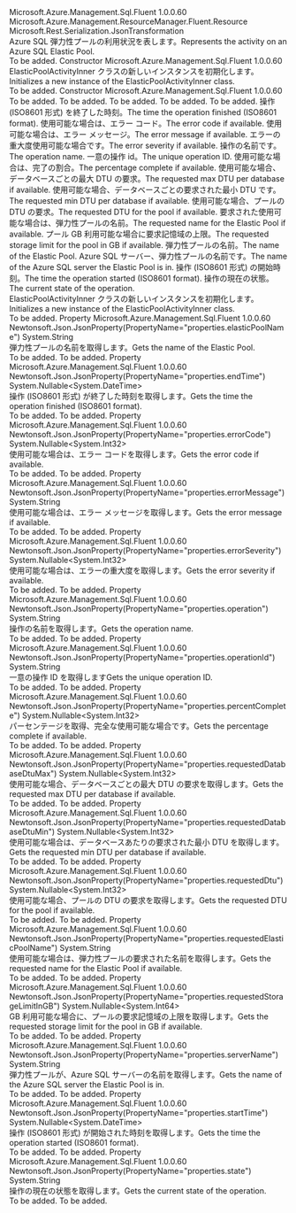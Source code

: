 <Type Name="ElasticPoolActivityInner" FullName="Microsoft.Azure.Management.Sql.Fluent.Models.ElasticPoolActivityInner">
  <TypeSignature Language="C#" Value="public class ElasticPoolActivityInner : Microsoft.Azure.Management.ResourceManager.Fluent.Resource" />
  <TypeSignature Language="ILAsm" Value=".class public auto ansi beforefieldinit ElasticPoolActivityInner extends Microsoft.Azure.Management.ResourceManager.Fluent.Resource" />
  <TypeSignature Language="DocId" Value="T:Microsoft.Azure.Management.Sql.Fluent.Models.ElasticPoolActivityInner" />
  <TypeSignature Language="VB.NET" Value="Public Class ElasticPoolActivityInner&#xA;Inherits Resource" />
  <TypeSignature Language="F#" Value="type ElasticPoolActivityInner = class&#xA;    inherit Resource" />
  <AssemblyInfo>
    <AssemblyName>Microsoft.Azure.Management.Sql.Fluent</AssemblyName>
    <AssemblyVersion>1.0.0.60</AssemblyVersion>
  </AssemblyInfo>
  <Base>
    <BaseTypeName>Microsoft.Azure.Management.ResourceManager.Fluent.Resource</BaseTypeName>
  </Base>
  <Interfaces />
  <Attributes>
    <Attribute>
      <AttributeName>Microsoft.Rest.Serialization.JsonTransformation</AttributeName>
    </Attribute>
  </Attributes>
  <Docs>
    <summary>
            <span data-ttu-id="e2f59-101">Azure SQL 弾力性プールの利用状況を表します。</span><span class="sxs-lookup"><span data-stu-id="e2f59-101">Represents the activity on an Azure SQL Elastic Pool.</span></span>
            </summary>
    <remarks>To be added.</remarks>
  </Docs>
  <Members>
    <Member MemberName=".ctor">
      <MemberSignature Language="C#" Value="public ElasticPoolActivityInner ();" />
      <MemberSignature Language="ILAsm" Value=".method public hidebysig specialname rtspecialname instance void .ctor() cil managed" />
      <MemberSignature Language="DocId" Value="M:Microsoft.Azure.Management.Sql.Fluent.Models.ElasticPoolActivityInner.#ctor" />
      <MemberSignature Language="VB.NET" Value="Public Sub New ()" />
      <MemberType>Constructor</MemberType>
      <AssemblyInfo>
        <AssemblyName>Microsoft.Azure.Management.Sql.Fluent</AssemblyName>
        <AssemblyVersion>1.0.0.60</AssemblyVersion>
      </AssemblyInfo>
      <Parameters />
      <Docs>
        <summary>
            <span data-ttu-id="e2f59-102">ElasticPoolActivityInner クラスの新しいインスタンスを初期化します。</span><span class="sxs-lookup"><span data-stu-id="e2f59-102">Initializes a new instance of the ElasticPoolActivityInner class.</span></span>
            </summary>
        <remarks>To be added.</remarks>
      </Docs>
    </Member>
    <Member MemberName=".ctor">
      <MemberSignature Language="C#" Value="public ElasticPoolActivityInner (string location = null, string id = null, string name = null, string type = null, System.Collections.Generic.IDictionary&lt;string,string&gt; tags = null, Nullable&lt;DateTime&gt; endTime = null, Nullable&lt;int&gt; errorCode = null, string errorMessage = null, Nullable&lt;int&gt; errorSeverity = null, string operation = null, string operationId = null, Nullable&lt;int&gt; percentComplete = null, Nullable&lt;int&gt; requestedDatabaseDtuMax = null, Nullable&lt;int&gt; requestedDatabaseDtuMin = null, Nullable&lt;int&gt; requestedDtu = null, string requestedElasticPoolName = null, Nullable&lt;long&gt; requestedStorageLimitInGB = null, string elasticPoolName = null, string serverName = null, Nullable&lt;DateTime&gt; startTime = null, string state = null);" />
      <MemberSignature Language="ILAsm" Value=".method public hidebysig specialname rtspecialname instance void .ctor(string location, string id, string name, string type, class System.Collections.Generic.IDictionary`2&lt;string, string&gt; tags, valuetype System.Nullable`1&lt;valuetype System.DateTime&gt; endTime, valuetype System.Nullable`1&lt;int32&gt; errorCode, string errorMessage, valuetype System.Nullable`1&lt;int32&gt; errorSeverity, string operation, string operationId, valuetype System.Nullable`1&lt;int32&gt; percentComplete, valuetype System.Nullable`1&lt;int32&gt; requestedDatabaseDtuMax, valuetype System.Nullable`1&lt;int32&gt; requestedDatabaseDtuMin, valuetype System.Nullable`1&lt;int32&gt; requestedDtu, string requestedElasticPoolName, valuetype System.Nullable`1&lt;int64&gt; requestedStorageLimitInGB, string elasticPoolName, string serverName, valuetype System.Nullable`1&lt;valuetype System.DateTime&gt; startTime, string state) cil managed" />
      <MemberSignature Language="DocId" Value="M:Microsoft.Azure.Management.Sql.Fluent.Models.ElasticPoolActivityInner.#ctor(System.String,System.String,System.String,System.String,System.Collections.Generic.IDictionary{System.String,System.String},System.Nullable{System.DateTime},System.Nullable{System.Int32},System.String,System.Nullable{System.Int32},System.String,System.String,System.Nullable{System.Int32},System.Nullable{System.Int32},System.Nullable{System.Int32},System.Nullable{System.Int32},System.String,System.Nullable{System.Int64},System.String,System.String,System.Nullable{System.DateTime},System.String)" />
      <MemberSignature Language="VB.NET" Value="Public Sub New (Optional location As String = null, Optional id As String = null, Optional name As String = null, Optional type As String = null, Optional tags As IDictionary(Of String, String) = null, Optional endTime As Nullable(Of DateTime) = null, Optional errorCode As Nullable(Of Integer) = null, Optional errorMessage As String = null, Optional errorSeverity As Nullable(Of Integer) = null, Optional operation As String = null, Optional operationId As String = null, Optional percentComplete As Nullable(Of Integer) = null, Optional requestedDatabaseDtuMax As Nullable(Of Integer) = null, Optional requestedDatabaseDtuMin As Nullable(Of Integer) = null, Optional requestedDtu As Nullable(Of Integer) = null, Optional requestedElasticPoolName As String = null, Optional requestedStorageLimitInGB As Nullable(Of Long) = null, Optional elasticPoolName As String = null, Optional serverName As String = null, Optional startTime As Nullable(Of DateTime) = null, Optional state As String = null)" />
      <MemberSignature Language="F#" Value="new Microsoft.Azure.Management.Sql.Fluent.Models.ElasticPoolActivityInner : string * string * string * string * System.Collections.Generic.IDictionary&lt;string, string&gt; * Nullable&lt;DateTime&gt; * Nullable&lt;int&gt; * string * Nullable&lt;int&gt; * string * string * Nullable&lt;int&gt; * Nullable&lt;int&gt; * Nullable&lt;int&gt; * Nullable&lt;int&gt; * string * Nullable&lt;int64&gt; * string * string * Nullable&lt;DateTime&gt; * string -&gt; Microsoft.Azure.Management.Sql.Fluent.Models.ElasticPoolActivityInner" Usage="new Microsoft.Azure.Management.Sql.Fluent.Models.ElasticPoolActivityInner (location, id, name, type, tags, endTime, errorCode, errorMessage, errorSeverity, operation, operationId, percentComplete, requestedDatabaseDtuMax, requestedDatabaseDtuMin, requestedDtu, requestedElasticPoolName, requestedStorageLimitInGB, elasticPoolName, serverName, startTime, state)" />
      <MemberType>Constructor</MemberType>
      <AssemblyInfo>
        <AssemblyName>Microsoft.Azure.Management.Sql.Fluent</AssemblyName>
        <AssemblyVersion>1.0.0.60</AssemblyVersion>
      </AssemblyInfo>
      <Parameters>
        <Parameter Name="location" Type="System.String" />
        <Parameter Name="id" Type="System.String" />
        <Parameter Name="name" Type="System.String" />
        <Parameter Name="type" Type="System.String" />
        <Parameter Name="tags" Type="System.Collections.Generic.IDictionary&lt;System.String,System.String&gt;" />
        <Parameter Name="endTime" Type="System.Nullable&lt;System.DateTime&gt;" />
        <Parameter Name="errorCode" Type="System.Nullable&lt;System.Int32&gt;" />
        <Parameter Name="errorMessage" Type="System.String" />
        <Parameter Name="errorSeverity" Type="System.Nullable&lt;System.Int32&gt;" />
        <Parameter Name="operation" Type="System.String" />
        <Parameter Name="operationId" Type="System.String" />
        <Parameter Name="percentComplete" Type="System.Nullable&lt;System.Int32&gt;" />
        <Parameter Name="requestedDatabaseDtuMax" Type="System.Nullable&lt;System.Int32&gt;" />
        <Parameter Name="requestedDatabaseDtuMin" Type="System.Nullable&lt;System.Int32&gt;" />
        <Parameter Name="requestedDtu" Type="System.Nullable&lt;System.Int32&gt;" />
        <Parameter Name="requestedElasticPoolName" Type="System.String" />
        <Parameter Name="requestedStorageLimitInGB" Type="System.Nullable&lt;System.Int64&gt;" />
        <Parameter Name="elasticPoolName" Type="System.String" />
        <Parameter Name="serverName" Type="System.String" />
        <Parameter Name="startTime" Type="System.Nullable&lt;System.DateTime&gt;" />
        <Parameter Name="state" Type="System.String" />
      </Parameters>
      <Docs>
        <param name="location">To be added.</param>
        <param name="id">To be added.</param>
        <param name="name">To be added.</param>
        <param name="type">To be added.</param>
        <param name="tags">To be added.</param>
        <param name="endTime"><span data-ttu-id="e2f59-103">操作 (ISO8601 形式) を終了した時刻。</span><span class="sxs-lookup"><span data-stu-id="e2f59-103">The time the operation finished (ISO8601 format).</span></span></param>
        <param name="errorCode"><span data-ttu-id="e2f59-104">使用可能な場合は、エラー コード。</span><span class="sxs-lookup"><span data-stu-id="e2f59-104">The error code if available.</span></span></param>
        <param name="errorMessage"><span data-ttu-id="e2f59-105">使用可能な場合は、エラー メッセージ。</span><span class="sxs-lookup"><span data-stu-id="e2f59-105">The error message if available.</span></span></param>
        <param name="errorSeverity"><span data-ttu-id="e2f59-106">エラーの重大度使用可能な場合です。</span><span class="sxs-lookup"><span data-stu-id="e2f59-106">The error severity if available.</span></span></param>
        <param name="operation"><span data-ttu-id="e2f59-107">操作の名前です。</span><span class="sxs-lookup"><span data-stu-id="e2f59-107">The operation name.</span></span></param>
        <param name="operationId"><span data-ttu-id="e2f59-108">一意の操作 id。</span><span class="sxs-lookup"><span data-stu-id="e2f59-108">The unique operation ID.</span></span></param>
        <param name="percentComplete"><span data-ttu-id="e2f59-109">使用可能な場合は、完了の割合。</span><span class="sxs-lookup"><span data-stu-id="e2f59-109">The percentage complete if available.</span></span></param>
        <param name="requestedDatabaseDtuMax"><span data-ttu-id="e2f59-110">使用可能な場合、データベースごとの最大 DTU の要求。</span><span class="sxs-lookup"><span data-stu-id="e2f59-110">The requested max DTU per database if available.</span></span></param>
        <param name="requestedDatabaseDtuMin"><span data-ttu-id="e2f59-111">使用可能な場合、データベースごとの要求された最小 DTU です。</span><span class="sxs-lookup"><span data-stu-id="e2f59-111">The requested min DTU per database if available.</span></span></param>
        <param name="requestedDtu"><span data-ttu-id="e2f59-112">使用可能な場合、プールの DTU の要求。</span><span class="sxs-lookup"><span data-stu-id="e2f59-112">The requested DTU for the pool if available.</span></span></param>
        <param name="requestedElasticPoolName"><span data-ttu-id="e2f59-113">要求された使用可能な場合は、弾力性プールの名前。</span><span class="sxs-lookup"><span data-stu-id="e2f59-113">The requested name for the Elastic Pool if available.</span></span></param>
        <param name="requestedStorageLimitInGB"><span data-ttu-id="e2f59-114">プール GB 利用可能な場合に要求記憶域の上限。</span><span class="sxs-lookup"><span data-stu-id="e2f59-114">The requested storage limit for the pool in GB if available.</span></span></param>
        <param name="elasticPoolName"><span data-ttu-id="e2f59-115">弾力性プールの名前。</span><span class="sxs-lookup"><span data-stu-id="e2f59-115">The name of the Elastic Pool.</span></span></param>
        <param name="serverName"><span data-ttu-id="e2f59-116">Azure SQL サーバー、弾力性プールの名前です。</span><span class="sxs-lookup"><span data-stu-id="e2f59-116">The name of the Azure SQL server the Elastic Pool is in.</span></span></param>
        <param name="startTime"><span data-ttu-id="e2f59-117">操作 (ISO8601 形式) の開始時刻。</span><span class="sxs-lookup"><span data-stu-id="e2f59-117">The time the operation started (ISO8601 format).</span></span></param>
        <param name="state"><span data-ttu-id="e2f59-118">操作の現在の状態。</span><span class="sxs-lookup"><span data-stu-id="e2f59-118">The current state of the operation.</span></span></param>
        <summary>
            <span data-ttu-id="e2f59-119">ElasticPoolActivityInner クラスの新しいインスタンスを初期化します。</span><span class="sxs-lookup"><span data-stu-id="e2f59-119">Initializes a new instance of the ElasticPoolActivityInner class.</span></span>
            </summary>
        <remarks>To be added.</remarks>
      </Docs>
    </Member>
    <Member MemberName="ElasticPoolName">
      <MemberSignature Language="C#" Value="public string ElasticPoolName { get; }" />
      <MemberSignature Language="ILAsm" Value=".property instance string ElasticPoolName" />
      <MemberSignature Language="DocId" Value="P:Microsoft.Azure.Management.Sql.Fluent.Models.ElasticPoolActivityInner.ElasticPoolName" />
      <MemberSignature Language="VB.NET" Value="Public ReadOnly Property ElasticPoolName As String" />
      <MemberSignature Language="F#" Value="member this.ElasticPoolName : string" Usage="Microsoft.Azure.Management.Sql.Fluent.Models.ElasticPoolActivityInner.ElasticPoolName" />
      <MemberType>Property</MemberType>
      <AssemblyInfo>
        <AssemblyName>Microsoft.Azure.Management.Sql.Fluent</AssemblyName>
        <AssemblyVersion>1.0.0.60</AssemblyVersion>
      </AssemblyInfo>
      <Attributes>
        <Attribute>
          <AttributeName>Newtonsoft.Json.JsonProperty(PropertyName="properties.elasticPoolName")</AttributeName>
        </Attribute>
      </Attributes>
      <ReturnValue>
        <ReturnType>System.String</ReturnType>
      </ReturnValue>
      <Docs>
        <summary>
            <span data-ttu-id="e2f59-120">弾力性プールの名前を取得します。</span><span class="sxs-lookup"><span data-stu-id="e2f59-120">Gets the name of the Elastic Pool.</span></span>
            </summary>
        <value>To be added.</value>
        <remarks>To be added.</remarks>
      </Docs>
    </Member>
    <Member MemberName="EndTime">
      <MemberSignature Language="C#" Value="public Nullable&lt;DateTime&gt; EndTime { get; }" />
      <MemberSignature Language="ILAsm" Value=".property instance valuetype System.Nullable`1&lt;valuetype System.DateTime&gt; EndTime" />
      <MemberSignature Language="DocId" Value="P:Microsoft.Azure.Management.Sql.Fluent.Models.ElasticPoolActivityInner.EndTime" />
      <MemberSignature Language="VB.NET" Value="Public ReadOnly Property EndTime As Nullable(Of DateTime)" />
      <MemberSignature Language="F#" Value="member this.EndTime : Nullable&lt;DateTime&gt;" Usage="Microsoft.Azure.Management.Sql.Fluent.Models.ElasticPoolActivityInner.EndTime" />
      <MemberType>Property</MemberType>
      <AssemblyInfo>
        <AssemblyName>Microsoft.Azure.Management.Sql.Fluent</AssemblyName>
        <AssemblyVersion>1.0.0.60</AssemblyVersion>
      </AssemblyInfo>
      <Attributes>
        <Attribute>
          <AttributeName>Newtonsoft.Json.JsonProperty(PropertyName="properties.endTime")</AttributeName>
        </Attribute>
      </Attributes>
      <ReturnValue>
        <ReturnType>System.Nullable&lt;System.DateTime&gt;</ReturnType>
      </ReturnValue>
      <Docs>
        <summary>
            <span data-ttu-id="e2f59-121">操作 (ISO8601 形式) が終了した時刻を取得します。</span><span class="sxs-lookup"><span data-stu-id="e2f59-121">Gets the time the operation finished (ISO8601 format).</span></span>
            </summary>
        <value>To be added.</value>
        <remarks>To be added.</remarks>
      </Docs>
    </Member>
    <Member MemberName="ErrorCode">
      <MemberSignature Language="C#" Value="public Nullable&lt;int&gt; ErrorCode { get; }" />
      <MemberSignature Language="ILAsm" Value=".property instance valuetype System.Nullable`1&lt;int32&gt; ErrorCode" />
      <MemberSignature Language="DocId" Value="P:Microsoft.Azure.Management.Sql.Fluent.Models.ElasticPoolActivityInner.ErrorCode" />
      <MemberSignature Language="VB.NET" Value="Public ReadOnly Property ErrorCode As Nullable(Of Integer)" />
      <MemberSignature Language="F#" Value="member this.ErrorCode : Nullable&lt;int&gt;" Usage="Microsoft.Azure.Management.Sql.Fluent.Models.ElasticPoolActivityInner.ErrorCode" />
      <MemberType>Property</MemberType>
      <AssemblyInfo>
        <AssemblyName>Microsoft.Azure.Management.Sql.Fluent</AssemblyName>
        <AssemblyVersion>1.0.0.60</AssemblyVersion>
      </AssemblyInfo>
      <Attributes>
        <Attribute>
          <AttributeName>Newtonsoft.Json.JsonProperty(PropertyName="properties.errorCode")</AttributeName>
        </Attribute>
      </Attributes>
      <ReturnValue>
        <ReturnType>System.Nullable&lt;System.Int32&gt;</ReturnType>
      </ReturnValue>
      <Docs>
        <summary>
            <span data-ttu-id="e2f59-122">使用可能な場合は、エラー コードを取得します。</span><span class="sxs-lookup"><span data-stu-id="e2f59-122">Gets the error code if available.</span></span>
            </summary>
        <value>To be added.</value>
        <remarks>To be added.</remarks>
      </Docs>
    </Member>
    <Member MemberName="ErrorMessage">
      <MemberSignature Language="C#" Value="public string ErrorMessage { get; }" />
      <MemberSignature Language="ILAsm" Value=".property instance string ErrorMessage" />
      <MemberSignature Language="DocId" Value="P:Microsoft.Azure.Management.Sql.Fluent.Models.ElasticPoolActivityInner.ErrorMessage" />
      <MemberSignature Language="VB.NET" Value="Public ReadOnly Property ErrorMessage As String" />
      <MemberSignature Language="F#" Value="member this.ErrorMessage : string" Usage="Microsoft.Azure.Management.Sql.Fluent.Models.ElasticPoolActivityInner.ErrorMessage" />
      <MemberType>Property</MemberType>
      <AssemblyInfo>
        <AssemblyName>Microsoft.Azure.Management.Sql.Fluent</AssemblyName>
        <AssemblyVersion>1.0.0.60</AssemblyVersion>
      </AssemblyInfo>
      <Attributes>
        <Attribute>
          <AttributeName>Newtonsoft.Json.JsonProperty(PropertyName="properties.errorMessage")</AttributeName>
        </Attribute>
      </Attributes>
      <ReturnValue>
        <ReturnType>System.String</ReturnType>
      </ReturnValue>
      <Docs>
        <summary>
            <span data-ttu-id="e2f59-123">使用可能な場合は、エラー メッセージを取得します。</span><span class="sxs-lookup"><span data-stu-id="e2f59-123">Gets the error message if available.</span></span>
            </summary>
        <value>To be added.</value>
        <remarks>To be added.</remarks>
      </Docs>
    </Member>
    <Member MemberName="ErrorSeverity">
      <MemberSignature Language="C#" Value="public Nullable&lt;int&gt; ErrorSeverity { get; }" />
      <MemberSignature Language="ILAsm" Value=".property instance valuetype System.Nullable`1&lt;int32&gt; ErrorSeverity" />
      <MemberSignature Language="DocId" Value="P:Microsoft.Azure.Management.Sql.Fluent.Models.ElasticPoolActivityInner.ErrorSeverity" />
      <MemberSignature Language="VB.NET" Value="Public ReadOnly Property ErrorSeverity As Nullable(Of Integer)" />
      <MemberSignature Language="F#" Value="member this.ErrorSeverity : Nullable&lt;int&gt;" Usage="Microsoft.Azure.Management.Sql.Fluent.Models.ElasticPoolActivityInner.ErrorSeverity" />
      <MemberType>Property</MemberType>
      <AssemblyInfo>
        <AssemblyName>Microsoft.Azure.Management.Sql.Fluent</AssemblyName>
        <AssemblyVersion>1.0.0.60</AssemblyVersion>
      </AssemblyInfo>
      <Attributes>
        <Attribute>
          <AttributeName>Newtonsoft.Json.JsonProperty(PropertyName="properties.errorSeverity")</AttributeName>
        </Attribute>
      </Attributes>
      <ReturnValue>
        <ReturnType>System.Nullable&lt;System.Int32&gt;</ReturnType>
      </ReturnValue>
      <Docs>
        <summary>
            <span data-ttu-id="e2f59-124">使用可能な場合は、エラーの重大度を取得します。</span><span class="sxs-lookup"><span data-stu-id="e2f59-124">Gets the error severity if available.</span></span>
            </summary>
        <value>To be added.</value>
        <remarks>To be added.</remarks>
      </Docs>
    </Member>
    <Member MemberName="Operation">
      <MemberSignature Language="C#" Value="public string Operation { get; }" />
      <MemberSignature Language="ILAsm" Value=".property instance string Operation" />
      <MemberSignature Language="DocId" Value="P:Microsoft.Azure.Management.Sql.Fluent.Models.ElasticPoolActivityInner.Operation" />
      <MemberSignature Language="VB.NET" Value="Public ReadOnly Property Operation As String" />
      <MemberSignature Language="F#" Value="member this.Operation : string" Usage="Microsoft.Azure.Management.Sql.Fluent.Models.ElasticPoolActivityInner.Operation" />
      <MemberType>Property</MemberType>
      <AssemblyInfo>
        <AssemblyName>Microsoft.Azure.Management.Sql.Fluent</AssemblyName>
        <AssemblyVersion>1.0.0.60</AssemblyVersion>
      </AssemblyInfo>
      <Attributes>
        <Attribute>
          <AttributeName>Newtonsoft.Json.JsonProperty(PropertyName="properties.operation")</AttributeName>
        </Attribute>
      </Attributes>
      <ReturnValue>
        <ReturnType>System.String</ReturnType>
      </ReturnValue>
      <Docs>
        <summary>
            <span data-ttu-id="e2f59-125">操作の名前を取得します。</span><span class="sxs-lookup"><span data-stu-id="e2f59-125">Gets the operation name.</span></span>
            </summary>
        <value>To be added.</value>
        <remarks>To be added.</remarks>
      </Docs>
    </Member>
    <Member MemberName="OperationId">
      <MemberSignature Language="C#" Value="public string OperationId { get; }" />
      <MemberSignature Language="ILAsm" Value=".property instance string OperationId" />
      <MemberSignature Language="DocId" Value="P:Microsoft.Azure.Management.Sql.Fluent.Models.ElasticPoolActivityInner.OperationId" />
      <MemberSignature Language="VB.NET" Value="Public ReadOnly Property OperationId As String" />
      <MemberSignature Language="F#" Value="member this.OperationId : string" Usage="Microsoft.Azure.Management.Sql.Fluent.Models.ElasticPoolActivityInner.OperationId" />
      <MemberType>Property</MemberType>
      <AssemblyInfo>
        <AssemblyName>Microsoft.Azure.Management.Sql.Fluent</AssemblyName>
        <AssemblyVersion>1.0.0.60</AssemblyVersion>
      </AssemblyInfo>
      <Attributes>
        <Attribute>
          <AttributeName>Newtonsoft.Json.JsonProperty(PropertyName="properties.operationId")</AttributeName>
        </Attribute>
      </Attributes>
      <ReturnValue>
        <ReturnType>System.String</ReturnType>
      </ReturnValue>
      <Docs>
        <summary>
            <span data-ttu-id="e2f59-126">一意の操作 ID を取得します</span><span class="sxs-lookup"><span data-stu-id="e2f59-126">Gets the unique operation ID.</span></span>
            </summary>
        <value>To be added.</value>
        <remarks>To be added.</remarks>
      </Docs>
    </Member>
    <Member MemberName="PercentComplete">
      <MemberSignature Language="C#" Value="public Nullable&lt;int&gt; PercentComplete { get; }" />
      <MemberSignature Language="ILAsm" Value=".property instance valuetype System.Nullable`1&lt;int32&gt; PercentComplete" />
      <MemberSignature Language="DocId" Value="P:Microsoft.Azure.Management.Sql.Fluent.Models.ElasticPoolActivityInner.PercentComplete" />
      <MemberSignature Language="VB.NET" Value="Public ReadOnly Property PercentComplete As Nullable(Of Integer)" />
      <MemberSignature Language="F#" Value="member this.PercentComplete : Nullable&lt;int&gt;" Usage="Microsoft.Azure.Management.Sql.Fluent.Models.ElasticPoolActivityInner.PercentComplete" />
      <MemberType>Property</MemberType>
      <AssemblyInfo>
        <AssemblyName>Microsoft.Azure.Management.Sql.Fluent</AssemblyName>
        <AssemblyVersion>1.0.0.60</AssemblyVersion>
      </AssemblyInfo>
      <Attributes>
        <Attribute>
          <AttributeName>Newtonsoft.Json.JsonProperty(PropertyName="properties.percentComplete")</AttributeName>
        </Attribute>
      </Attributes>
      <ReturnValue>
        <ReturnType>System.Nullable&lt;System.Int32&gt;</ReturnType>
      </ReturnValue>
      <Docs>
        <summary>
            <span data-ttu-id="e2f59-127">パーセンテージを取得、完全な使用可能な場合です。</span><span class="sxs-lookup"><span data-stu-id="e2f59-127">Gets the percentage complete if available.</span></span>
            </summary>
        <value>To be added.</value>
        <remarks>To be added.</remarks>
      </Docs>
    </Member>
    <Member MemberName="RequestedDatabaseDtuMax">
      <MemberSignature Language="C#" Value="public Nullable&lt;int&gt; RequestedDatabaseDtuMax { get; }" />
      <MemberSignature Language="ILAsm" Value=".property instance valuetype System.Nullable`1&lt;int32&gt; RequestedDatabaseDtuMax" />
      <MemberSignature Language="DocId" Value="P:Microsoft.Azure.Management.Sql.Fluent.Models.ElasticPoolActivityInner.RequestedDatabaseDtuMax" />
      <MemberSignature Language="VB.NET" Value="Public ReadOnly Property RequestedDatabaseDtuMax As Nullable(Of Integer)" />
      <MemberSignature Language="F#" Value="member this.RequestedDatabaseDtuMax : Nullable&lt;int&gt;" Usage="Microsoft.Azure.Management.Sql.Fluent.Models.ElasticPoolActivityInner.RequestedDatabaseDtuMax" />
      <MemberType>Property</MemberType>
      <AssemblyInfo>
        <AssemblyName>Microsoft.Azure.Management.Sql.Fluent</AssemblyName>
        <AssemblyVersion>1.0.0.60</AssemblyVersion>
      </AssemblyInfo>
      <Attributes>
        <Attribute>
          <AttributeName>Newtonsoft.Json.JsonProperty(PropertyName="properties.requestedDatabaseDtuMax")</AttributeName>
        </Attribute>
      </Attributes>
      <ReturnValue>
        <ReturnType>System.Nullable&lt;System.Int32&gt;</ReturnType>
      </ReturnValue>
      <Docs>
        <summary>
            <span data-ttu-id="e2f59-128">使用可能な場合、データベースごとの最大 DTU の要求を取得します。</span><span class="sxs-lookup"><span data-stu-id="e2f59-128">Gets the requested max DTU per database if available.</span></span>
            </summary>
        <value>To be added.</value>
        <remarks>To be added.</remarks>
      </Docs>
    </Member>
    <Member MemberName="RequestedDatabaseDtuMin">
      <MemberSignature Language="C#" Value="public Nullable&lt;int&gt; RequestedDatabaseDtuMin { get; }" />
      <MemberSignature Language="ILAsm" Value=".property instance valuetype System.Nullable`1&lt;int32&gt; RequestedDatabaseDtuMin" />
      <MemberSignature Language="DocId" Value="P:Microsoft.Azure.Management.Sql.Fluent.Models.ElasticPoolActivityInner.RequestedDatabaseDtuMin" />
      <MemberSignature Language="VB.NET" Value="Public ReadOnly Property RequestedDatabaseDtuMin As Nullable(Of Integer)" />
      <MemberSignature Language="F#" Value="member this.RequestedDatabaseDtuMin : Nullable&lt;int&gt;" Usage="Microsoft.Azure.Management.Sql.Fluent.Models.ElasticPoolActivityInner.RequestedDatabaseDtuMin" />
      <MemberType>Property</MemberType>
      <AssemblyInfo>
        <AssemblyName>Microsoft.Azure.Management.Sql.Fluent</AssemblyName>
        <AssemblyVersion>1.0.0.60</AssemblyVersion>
      </AssemblyInfo>
      <Attributes>
        <Attribute>
          <AttributeName>Newtonsoft.Json.JsonProperty(PropertyName="properties.requestedDatabaseDtuMin")</AttributeName>
        </Attribute>
      </Attributes>
      <ReturnValue>
        <ReturnType>System.Nullable&lt;System.Int32&gt;</ReturnType>
      </ReturnValue>
      <Docs>
        <summary>
            <span data-ttu-id="e2f59-129">使用可能な場合は、データベースあたりの要求された最小 DTU を取得します。</span><span class="sxs-lookup"><span data-stu-id="e2f59-129">Gets the requested min DTU per database if available.</span></span>
            </summary>
        <value>To be added.</value>
        <remarks>To be added.</remarks>
      </Docs>
    </Member>
    <Member MemberName="RequestedDtu">
      <MemberSignature Language="C#" Value="public Nullable&lt;int&gt; RequestedDtu { get; }" />
      <MemberSignature Language="ILAsm" Value=".property instance valuetype System.Nullable`1&lt;int32&gt; RequestedDtu" />
      <MemberSignature Language="DocId" Value="P:Microsoft.Azure.Management.Sql.Fluent.Models.ElasticPoolActivityInner.RequestedDtu" />
      <MemberSignature Language="VB.NET" Value="Public ReadOnly Property RequestedDtu As Nullable(Of Integer)" />
      <MemberSignature Language="F#" Value="member this.RequestedDtu : Nullable&lt;int&gt;" Usage="Microsoft.Azure.Management.Sql.Fluent.Models.ElasticPoolActivityInner.RequestedDtu" />
      <MemberType>Property</MemberType>
      <AssemblyInfo>
        <AssemblyName>Microsoft.Azure.Management.Sql.Fluent</AssemblyName>
        <AssemblyVersion>1.0.0.60</AssemblyVersion>
      </AssemblyInfo>
      <Attributes>
        <Attribute>
          <AttributeName>Newtonsoft.Json.JsonProperty(PropertyName="properties.requestedDtu")</AttributeName>
        </Attribute>
      </Attributes>
      <ReturnValue>
        <ReturnType>System.Nullable&lt;System.Int32&gt;</ReturnType>
      </ReturnValue>
      <Docs>
        <summary>
            <span data-ttu-id="e2f59-130">使用可能な場合、プールの DTU の要求を取得します。</span><span class="sxs-lookup"><span data-stu-id="e2f59-130">Gets the requested DTU for the pool if available.</span></span>
            </summary>
        <value>To be added.</value>
        <remarks>To be added.</remarks>
      </Docs>
    </Member>
    <Member MemberName="RequestedElasticPoolName">
      <MemberSignature Language="C#" Value="public string RequestedElasticPoolName { get; }" />
      <MemberSignature Language="ILAsm" Value=".property instance string RequestedElasticPoolName" />
      <MemberSignature Language="DocId" Value="P:Microsoft.Azure.Management.Sql.Fluent.Models.ElasticPoolActivityInner.RequestedElasticPoolName" />
      <MemberSignature Language="VB.NET" Value="Public ReadOnly Property RequestedElasticPoolName As String" />
      <MemberSignature Language="F#" Value="member this.RequestedElasticPoolName : string" Usage="Microsoft.Azure.Management.Sql.Fluent.Models.ElasticPoolActivityInner.RequestedElasticPoolName" />
      <MemberType>Property</MemberType>
      <AssemblyInfo>
        <AssemblyName>Microsoft.Azure.Management.Sql.Fluent</AssemblyName>
        <AssemblyVersion>1.0.0.60</AssemblyVersion>
      </AssemblyInfo>
      <Attributes>
        <Attribute>
          <AttributeName>Newtonsoft.Json.JsonProperty(PropertyName="properties.requestedElasticPoolName")</AttributeName>
        </Attribute>
      </Attributes>
      <ReturnValue>
        <ReturnType>System.String</ReturnType>
      </ReturnValue>
      <Docs>
        <summary>
            <span data-ttu-id="e2f59-131">使用可能な場合は、弾力性プールの要求された名前を取得します。</span><span class="sxs-lookup"><span data-stu-id="e2f59-131">Gets the requested name for the Elastic Pool if available.</span></span>
            </summary>
        <value>To be added.</value>
        <remarks>To be added.</remarks>
      </Docs>
    </Member>
    <Member MemberName="RequestedStorageLimitInGB">
      <MemberSignature Language="C#" Value="public Nullable&lt;long&gt; RequestedStorageLimitInGB { get; }" />
      <MemberSignature Language="ILAsm" Value=".property instance valuetype System.Nullable`1&lt;int64&gt; RequestedStorageLimitInGB" />
      <MemberSignature Language="DocId" Value="P:Microsoft.Azure.Management.Sql.Fluent.Models.ElasticPoolActivityInner.RequestedStorageLimitInGB" />
      <MemberSignature Language="VB.NET" Value="Public ReadOnly Property RequestedStorageLimitInGB As Nullable(Of Long)" />
      <MemberSignature Language="F#" Value="member this.RequestedStorageLimitInGB : Nullable&lt;int64&gt;" Usage="Microsoft.Azure.Management.Sql.Fluent.Models.ElasticPoolActivityInner.RequestedStorageLimitInGB" />
      <MemberType>Property</MemberType>
      <AssemblyInfo>
        <AssemblyName>Microsoft.Azure.Management.Sql.Fluent</AssemblyName>
        <AssemblyVersion>1.0.0.60</AssemblyVersion>
      </AssemblyInfo>
      <Attributes>
        <Attribute>
          <AttributeName>Newtonsoft.Json.JsonProperty(PropertyName="properties.requestedStorageLimitInGB")</AttributeName>
        </Attribute>
      </Attributes>
      <ReturnValue>
        <ReturnType>System.Nullable&lt;System.Int64&gt;</ReturnType>
      </ReturnValue>
      <Docs>
        <summary>
            <span data-ttu-id="e2f59-132">GB 利用可能な場合に、プールの要求記憶域の上限を取得します。</span><span class="sxs-lookup"><span data-stu-id="e2f59-132">Gets the requested storage limit for the pool in GB if available.</span></span>
            </summary>
        <value>To be added.</value>
        <remarks>To be added.</remarks>
      </Docs>
    </Member>
    <Member MemberName="ServerName">
      <MemberSignature Language="C#" Value="public string ServerName { get; }" />
      <MemberSignature Language="ILAsm" Value=".property instance string ServerName" />
      <MemberSignature Language="DocId" Value="P:Microsoft.Azure.Management.Sql.Fluent.Models.ElasticPoolActivityInner.ServerName" />
      <MemberSignature Language="VB.NET" Value="Public ReadOnly Property ServerName As String" />
      <MemberSignature Language="F#" Value="member this.ServerName : string" Usage="Microsoft.Azure.Management.Sql.Fluent.Models.ElasticPoolActivityInner.ServerName" />
      <MemberType>Property</MemberType>
      <AssemblyInfo>
        <AssemblyName>Microsoft.Azure.Management.Sql.Fluent</AssemblyName>
        <AssemblyVersion>1.0.0.60</AssemblyVersion>
      </AssemblyInfo>
      <Attributes>
        <Attribute>
          <AttributeName>Newtonsoft.Json.JsonProperty(PropertyName="properties.serverName")</AttributeName>
        </Attribute>
      </Attributes>
      <ReturnValue>
        <ReturnType>System.String</ReturnType>
      </ReturnValue>
      <Docs>
        <summary>
            <span data-ttu-id="e2f59-133">弾力性プールが、Azure SQL サーバーの名前を取得します。</span><span class="sxs-lookup"><span data-stu-id="e2f59-133">Gets the name of the Azure SQL server the Elastic Pool is in.</span></span>
            </summary>
        <value>To be added.</value>
        <remarks>To be added.</remarks>
      </Docs>
    </Member>
    <Member MemberName="StartTime">
      <MemberSignature Language="C#" Value="public Nullable&lt;DateTime&gt; StartTime { get; }" />
      <MemberSignature Language="ILAsm" Value=".property instance valuetype System.Nullable`1&lt;valuetype System.DateTime&gt; StartTime" />
      <MemberSignature Language="DocId" Value="P:Microsoft.Azure.Management.Sql.Fluent.Models.ElasticPoolActivityInner.StartTime" />
      <MemberSignature Language="VB.NET" Value="Public ReadOnly Property StartTime As Nullable(Of DateTime)" />
      <MemberSignature Language="F#" Value="member this.StartTime : Nullable&lt;DateTime&gt;" Usage="Microsoft.Azure.Management.Sql.Fluent.Models.ElasticPoolActivityInner.StartTime" />
      <MemberType>Property</MemberType>
      <AssemblyInfo>
        <AssemblyName>Microsoft.Azure.Management.Sql.Fluent</AssemblyName>
        <AssemblyVersion>1.0.0.60</AssemblyVersion>
      </AssemblyInfo>
      <Attributes>
        <Attribute>
          <AttributeName>Newtonsoft.Json.JsonProperty(PropertyName="properties.startTime")</AttributeName>
        </Attribute>
      </Attributes>
      <ReturnValue>
        <ReturnType>System.Nullable&lt;System.DateTime&gt;</ReturnType>
      </ReturnValue>
      <Docs>
        <summary>
            <span data-ttu-id="e2f59-134">操作 (ISO8601 形式) が開始された時刻を取得します。</span><span class="sxs-lookup"><span data-stu-id="e2f59-134">Gets the time the operation started (ISO8601 format).</span></span>
            </summary>
        <value>To be added.</value>
        <remarks>To be added.</remarks>
      </Docs>
    </Member>
    <Member MemberName="State">
      <MemberSignature Language="C#" Value="public string State { get; }" />
      <MemberSignature Language="ILAsm" Value=".property instance string State" />
      <MemberSignature Language="DocId" Value="P:Microsoft.Azure.Management.Sql.Fluent.Models.ElasticPoolActivityInner.State" />
      <MemberSignature Language="VB.NET" Value="Public ReadOnly Property State As String" />
      <MemberSignature Language="F#" Value="member this.State : string" Usage="Microsoft.Azure.Management.Sql.Fluent.Models.ElasticPoolActivityInner.State" />
      <MemberType>Property</MemberType>
      <AssemblyInfo>
        <AssemblyName>Microsoft.Azure.Management.Sql.Fluent</AssemblyName>
        <AssemblyVersion>1.0.0.60</AssemblyVersion>
      </AssemblyInfo>
      <Attributes>
        <Attribute>
          <AttributeName>Newtonsoft.Json.JsonProperty(PropertyName="properties.state")</AttributeName>
        </Attribute>
      </Attributes>
      <ReturnValue>
        <ReturnType>System.String</ReturnType>
      </ReturnValue>
      <Docs>
        <summary>
            <span data-ttu-id="e2f59-135">操作の現在の状態を取得します。</span><span class="sxs-lookup"><span data-stu-id="e2f59-135">Gets the current state of the operation.</span></span>
            </summary>
        <value>To be added.</value>
        <remarks>To be added.</remarks>
      </Docs>
    </Member>
  </Members>
</Type>